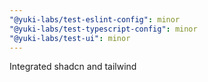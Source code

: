 ```yaml
---
"@yuki-labs/test-eslint-config": minor
"@yuki-labs/test-typescript-config": minor
"@yuki-labs/test-ui": minor
---
```


Integrated shadcn and tailwind
